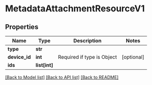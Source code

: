 # MetadataAttachmentResourceV1

## Properties
Name | Type | Description | Notes
------------ | ------------- | ------------- | -------------
**type** | **str** |  | 
**device_id** | **int** | Required if type is Object | [optional] 
**ids** | **list[int]** |  | 

[[Back to Model list]](../README.md#documentation-for-models) [[Back to API list]](../README.md#documentation-for-api-endpoints) [[Back to README]](../README.md)

